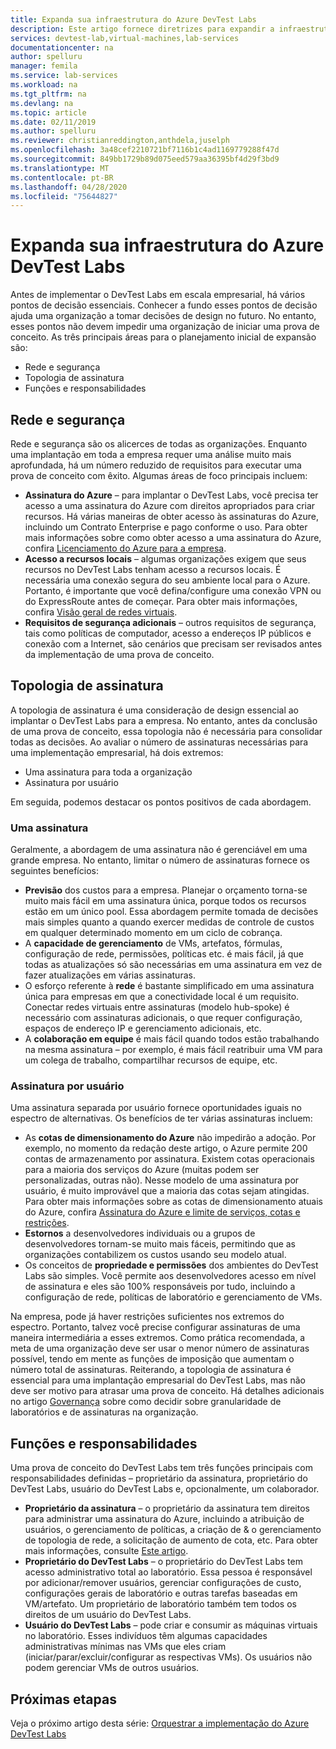 ```yaml
---
title: Expanda sua infraestrutura do Azure DevTest Labs
description: Este artigo fornece diretrizes para expandir a infraestrutura do Azure DevTest Labs.
services: devtest-lab,virtual-machines,lab-services
documentationcenter: na
author: spelluru
manager: femila
ms.service: lab-services
ms.workload: na
ms.tgt_pltfrm: na
ms.devlang: na
ms.topic: article
ms.date: 02/11/2019
ms.author: spelluru
ms.reviewer: christianreddington,anthdela,juselph
ms.openlocfilehash: 3a48cef2210721bf7116b1c4ad1169779288f47d
ms.sourcegitcommit: 849bb1729b89d075eed579aa36395bf4d29f3bd9
ms.translationtype: MT
ms.contentlocale: pt-BR
ms.lasthandoff: 04/28/2020
ms.locfileid: "75644827"
---
```

# <a name="scale-up-your-azure-devtest-labs-infrastructure"></a>Expanda sua infraestrutura do Azure DevTest Labs
Antes de implementar o DevTest Labs em escala empresarial, há vários pontos de decisão essenciais. Conhecer a fundo esses pontos de decisão ajuda uma organização a tomar decisões de design no futuro. No entanto, esses pontos não devem impedir uma organização de iniciar uma prova de conceito. As três principais áreas para o planejamento inicial de expansão são:

- Rede e segurança
- Topologia de assinatura
- Funções e responsabilidades

## <a name="networking-and-security"></a>Rede e segurança
Rede e segurança são os alicerces de todas as organizações. Enquanto uma implantação em toda a empresa requer uma análise muito mais aprofundada, há um número reduzido de requisitos para executar uma prova de conceito com êxito. Algumas áreas de foco principais incluem:

- **Assinatura do Azure** – para implantar o DevTest Labs, você precisa ter acesso a uma assinatura do Azure com direitos apropriados para criar recursos. Há várias maneiras de obter acesso às assinaturas do Azure, incluindo um Contrato Enterprise e pago conforme o uso. Para obter mais informações sobre como obter acesso a uma assinatura do Azure, confira [Licenciamento do Azure para a empresa](https://azure.microsoft.com/pricing/enterprise-agreement/).
- **Acesso a recursos locais** – algumas organizações exigem que seus recursos no DevTest Labs tenham acesso a recursos locais. É necessária uma conexão segura do seu ambiente local para o Azure. Portanto, é importante que você defina/configure uma conexão VPN ou do ExpressRoute antes de começar. Para obter mais informações, confira [Visão geral de redes virtuais](../virtual-network/virtual-networks-overview.md).
- **Requisitos de segurança adicionais** – outros requisitos de segurança, tais como políticas de computador, acesso a endereços IP públicos e conexão com a Internet, são cenários que precisam ser revisados antes da implementação de uma prova de conceito. 

## <a name="subscription-topology"></a>Topologia de assinatura
A topologia de assinatura é uma consideração de design essencial ao implantar o DevTest Labs para a empresa. No entanto, antes da conclusão de uma prova de conceito, essa topologia não é necessária para consolidar todas as decisões. Ao avaliar o número de assinaturas necessárias para uma implementação empresarial, há dois extremos: 

- Uma assinatura para toda a organização
- Assinatura por usuário

Em seguida, podemos destacar os pontos positivos de cada abordagem.

### <a name="one-subscription"></a>Uma assinatura
Geralmente, a abordagem de uma assinatura não é gerenciável em uma grande empresa. No entanto, limitar o número de assinaturas fornece os seguintes benefícios:

- **Previsão** dos custos para a empresa.  Planejar o orçamento torna-se muito mais fácil em uma assinatura única, porque todos os recursos estão em um único pool. Essa abordagem permite tomada de decisões mais simples quanto a quando exercer medidas de controle de custos em qualquer determinado momento em um ciclo de cobrança.
- A **capacidade de gerenciamento** de VMs, artefatos, fórmulas, configuração de rede, permissões, políticas etc. é mais fácil, já que todas as atualizações só são necessárias em uma assinatura em vez de fazer atualizações em várias assinaturas.
- O esforço referente à **rede** é bastante simplificado em uma assinatura única para empresas em que a conectividade local é um requisito. Conectar redes virtuais entre assinaturas (modelo hub-spoke) é necessário com assinaturas adicionais, o que requer configuração, espaços de endereço IP e gerenciamento adicionais, etc.
- A **colaboração em equipe** é mais fácil quando todos estão trabalhando na mesma assinatura – por exemplo, é mais fácil reatribuir uma VM para um colega de trabalho, compartilhar recursos de equipe, etc.

### <a name="subscription-per-user"></a>Assinatura por usuário
Uma assinatura separada por usuário fornece oportunidades iguais no espectro de alternativas. Os benefícios de ter várias assinaturas incluem:

- As **cotas de dimensionamento do Azure** não impedirão a adoção. Por exemplo, no momento da redação deste artigo, o Azure permite 200 contas de armazenamento por assinatura. Existem cotas operacionais para a maioria dos serviços do Azure (muitas podem ser personalizadas, outras não). Nesse modelo de uma assinatura por usuário, é muito improvável que a maioria das cotas sejam atingidas. Para obter mais informações sobre as cotas de dimensionamento atuais do Azure, confira [Assinatura do Azure e limite de serviços, cotas e restrições](../azure-resource-manager/management/azure-subscription-service-limits.md).
- **Estornos** a desenvolvedores individuais ou a grupos de desenvolvedores tornam-se muito mais fáceis, permitindo que as organizações contabilizem os custos usando seu modelo atual.
- Os conceitos de **propriedade e permissões** dos ambientes do DevTest Labs são simples. Você permite aos desenvolvedores acesso em nível de assinatura e eles são 100% responsáveis por tudo, incluindo a configuração de rede, políticas de laboratório e gerenciamento de VMs.

Na empresa, pode já haver restrições suficientes nos extremos do espectro. Portanto, talvez você precise configurar assinaturas de uma maneira intermediária a esses extremos. Como prática recomendada, a meta de uma organização deve ser usar o menor número de assinaturas possível, tendo em mente as funções de imposição que aumentam o número total de assinaturas. Reiterando, a topologia de assinatura é essencial para uma implantação empresarial do DevTest Labs, mas não deve ser motivo para atrasar uma prova de conceito. Há detalhes adicionais no artigo [Governança](devtest-lab-guidance-governance-policy-compliance.md) sobre como decidir sobre granularidade de laboratórios e de assinaturas na organização.

## <a name="roles-and-responsibilities"></a>Funções e responsabilidades
Uma prova de conceito do DevTest Labs tem três funções principais com responsabilidades definidas – proprietário da assinatura, proprietário do DevTest Labs, usuário do DevTest Labs e, opcionalmente, um colaborador.

- **Proprietário da assinatura** – o proprietário da assinatura tem direitos para administrar uma assinatura do Azure, incluindo a atribuição de usuários, o gerenciamento de políticas, a criação de & o gerenciamento de topologia de rede, a solicitação de aumento de cota, etc. Para obter mais informações, consulte [Este artigo](../role-based-access-control/rbac-and-directory-admin-roles.md).
- **Proprietário do DevTest Labs** – o proprietário do DevTest Labs tem acesso administrativo total ao laboratório. Essa pessoa é responsável por adicionar/remover usuários, gerenciar configurações de custo, configurações gerais de laboratório e outras tarefas baseadas em VM/artefato. Um proprietário de laboratório também tem todos os direitos de um usuário do DevTest Labs.
- **Usuário do DevTest Labs** – pode criar e consumir as máquinas virtuais no laboratório. Esses indivíduos têm algumas capacidades administrativas mínimas nas VMs que eles criam (iniciar/parar/excluir/configurar as respectivas VMs). Os usuários não podem gerenciar VMs de outros usuários.

## <a name="next-steps"></a>Próximas etapas
Veja o próximo artigo desta série: [Orquestrar a implementação do Azure DevTest Labs](devtest-lab-guidance-orchestrate-implementation.md)